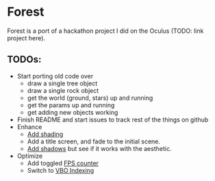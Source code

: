 # Forest

Forest is a port of a hackathon project I did on the Oculus (TODO: link project here).

## TODOs:

* Start porting old code over
  * draw a single tree object
  * draw a single rock object
  * get the world (ground, stars) up and running
  * get the params up and running
  * get adding new objects working
* Finish README and start issues to track rest of the things on github
* Enhance
  * [Add shading](http://www.opengl-tutorial.org/beginners-tutorials/tutorial-8-basic-shading/)
  * Add a title screen, and fade to the initial scene.
  * [Add shadows](http://www.opengl-tutorial.org/intermediate-tutorials/tutorial-16-shadow-mapping/)
     but see if it works with the aesthetic.
* Optimize
  * Add toggled [FPS counter](http://www.opengl-tutorial.org/miscellaneous/an-fps-counter/)
  * Switch to [VBO Indexing](http://www.opengl-tutorial.org/intermediate-tutorials/tutorial-9-vbo-indexing/)

